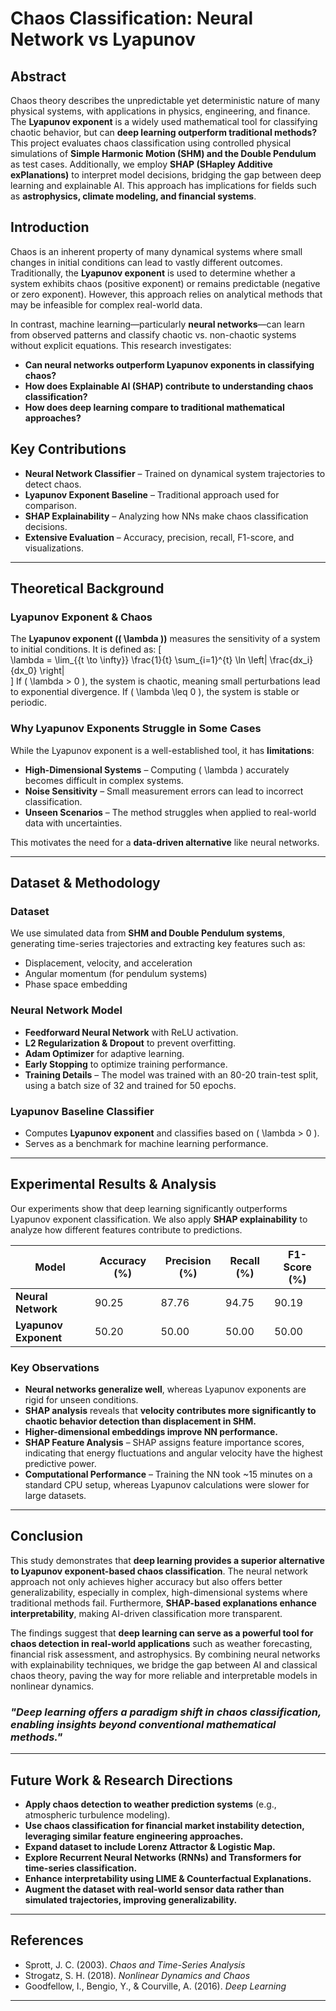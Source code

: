 # Chaos Classification: Neural Network vs Lyapunov

## Abstract  
Chaos theory describes the unpredictable yet deterministic nature of many physical systems, with applications in physics, engineering, and finance. The **Lyapunov exponent** is a widely used mathematical tool for classifying chaotic behavior, but can **deep learning outperform traditional methods?**  
This project evaluates chaos classification using controlled physical simulations of **Simple Harmonic Motion (SHM) and the Double Pendulum** as test cases. Additionally, we employ **SHAP (SHapley Additive exPlanations)** to interpret model decisions, bridging the gap between deep learning and explainable AI. This approach has implications for fields such as **astrophysics, climate modeling, and financial systems**.

## Introduction  
Chaos is an inherent property of many dynamical systems where small changes in initial conditions can lead to vastly different outcomes. Traditionally, the **Lyapunov exponent** is used to determine whether a system exhibits chaos (positive exponent) or remains predictable (negative or zero exponent). However, this approach relies on analytical methods that may be infeasible for complex real-world data.

In contrast, machine learning—particularly **neural networks**—can learn from observed patterns and classify chaotic vs. non-chaotic systems without explicit equations. This research investigates:

- **Can neural networks outperform Lyapunov exponents in classifying chaos?**  
- **How does Explainable AI (SHAP) contribute to understanding chaos classification?**  
- **How does deep learning compare to traditional mathematical approaches?**  

## Key Contributions  
- **Neural Network Classifier** – Trained on dynamical system trajectories to detect chaos.  
- **Lyapunov Exponent Baseline** – Traditional approach used for comparison.  
- **SHAP Explainability** – Analyzing how NNs make chaos classification decisions.  
- **Extensive Evaluation** – Accuracy, precision, recall, F1-score, and visualizations.  

---

## Theoretical Background  
### Lyapunov Exponent & Chaos  
The **Lyapunov exponent (\( \lambda \))** measures the sensitivity of a system to initial conditions. It is defined as:
\[  
\lambda = \lim_{{t \to \infty}} \frac{1}{t} \sum_{i=1}^{t} \ln \left| \frac{dx_i}{dx_0} \right|  
\]
If \( \lambda > 0 \), the system is chaotic, meaning small perturbations lead to exponential divergence. If \( \lambda \leq 0 \), the system is stable or periodic.

### Why Lyapunov Exponents Struggle in Some Cases  
While the Lyapunov exponent is a well-established tool, it has **limitations**:
- **High-Dimensional Systems** – Computing \( \lambda \) accurately becomes difficult in complex systems.
- **Noise Sensitivity** – Small measurement errors can lead to incorrect classification.
- **Unseen Scenarios** – The method struggles when applied to real-world data with uncertainties.

This motivates the need for a **data-driven alternative** like neural networks.

---

## Dataset & Methodology  
### Dataset  
We use simulated data from **SHM and Double Pendulum systems**, generating time-series trajectories and extracting key features such as:
- Displacement, velocity, and acceleration  
- Angular momentum (for pendulum systems)  
- Phase space embedding  

### Neural Network Model  
- **Feedforward Neural Network** with ReLU activation.  
- **L2 Regularization & Dropout** to prevent overfitting.  
- **Adam Optimizer** for adaptive learning.  
- **Early Stopping** to optimize training performance.  
- **Training Details** – The model was trained with an 80-20 train-test split, using a batch size of 32 and trained for 50 epochs.

### Lyapunov Baseline Classifier  
- Computes **Lyapunov exponent** and classifies based on \( \lambda > 0 \).  
- Serves as a benchmark for machine learning performance.  

---

## Experimental Results & Analysis  
Our experiments show that deep learning significantly outperforms Lyapunov exponent classification. We also apply **SHAP explainability** to analyze how different features contribute to predictions.

| Model  | Accuracy (%) | Precision (%) | Recall (%) | F1-Score (%) |
|--------|-------------|--------------|------------|--------------|
| **Neural Network** | 90.25 | 87.76 | 94.75 | 90.19 |
| **Lyapunov Exponent** | 50.20 | 50.00 | 50.00 | 50.00 |

### Key Observations  
- **Neural networks generalize well**, whereas Lyapunov exponents are rigid for unseen conditions.  
- **SHAP analysis** reveals that **velocity contributes more significantly to chaotic behavior detection than displacement in SHM.**  
- **Higher-dimensional embeddings improve NN performance.**  
- **SHAP Feature Analysis** – SHAP assigns feature importance scores, indicating that energy fluctuations and angular velocity have the highest predictive power.  
- **Computational Performance** – Training the NN took ~15 minutes on a standard CPU setup, whereas Lyapunov calculations were slower for large datasets.  

---

## Conclusion  
This study demonstrates that **deep learning provides a superior alternative to Lyapunov exponent-based chaos classification**. The neural network approach not only achieves higher accuracy but also offers better generalizability, especially in complex, high-dimensional systems where traditional methods fail. Furthermore, **SHAP-based explanations enhance interpretability**, making AI-driven classification more transparent.

The findings suggest that **deep learning can serve as a powerful tool for chaos detection in real-world applications** such as weather forecasting, financial risk assessment, and astrophysics. By combining neural networks with explainability techniques, we bridge the gap between AI and classical chaos theory, paving the way for more reliable and interpretable models in nonlinear dynamics.

### *"Deep learning offers a paradigm shift in chaos classification, enabling insights beyond conventional mathematical methods."*  

---

## Future Work & Research Directions  
- **Apply chaos detection to weather prediction systems** (e.g., atmospheric turbulence modeling).  
- **Use chaos classification for financial market instability detection, leveraging similar feature engineering approaches.**  
- **Expand dataset to include Lorenz Attractor & Logistic Map.**  
- **Explore Recurrent Neural Networks (RNNs) and Transformers for time-series classification.**  
- **Enhance interpretability using LIME & Counterfactual Explanations.**  
- **Augment the dataset with real-world sensor data rather than simulated trajectories, improving generalizability.**  

---

## References  
- Sprott, J. C. (2003). *Chaos and Time-Series Analysis*  
- Strogatz, S. H. (2018). *Nonlinear Dynamics and Chaos*  
- Goodfellow, I., Bengio, Y., & Courville, A. (2016). *Deep Learning*  

---
